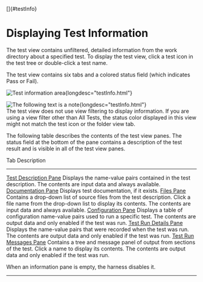 
[]{#testInfo}

# Displaying Test Information

The test view contains unfiltered, detailed information from the work directory about a specified
test. To display the test view, click a test icon in the test tree or double-click a test name.

The test view contains six tabs and a colored status field (which indicates Pass or Fail).

![Test information area](../../images/JT4Tabbed.gif){longdesc="testInfo.html"}

![The following text is a note](../../images/hg_note.gif){longdesc="testInfo.html"}\
The test view does not use view filtering to display information. If you are using a view filter
other than All Tests, the status color displayed in this view might not match the test icon or the
folder view tab.

The following table describes the contents of the test view panes. The status field at the bottom of
the pane contains a description of the test result and is visible in all of the test view panes.

  Tab                                                Description
  -------------------------------------------------- -------------------------------------------------------------------------------------------------------------------------------------------------------------------------------------------
  [Test Description Pane](testDescriptionTab.html)   Displays the name-value pairs contained in the test description. The contents are input data and always available.
  [Documentation Pane](testDescriptionTab.html)      Displays test documentation, if it exists.
  [Files Pane](filesTab.html)                        Contains a drop-down list of source files from the test description. Click a file name from the drop-down list to display its contents. The contents are input data and always available.
  [Configuration Pane](configurationTab.html)        Displays a table of configuration name-value pairs used to run a specific test. The contents are output data and only enabled if the test was run.
  [Test Run Details Pane](detailsTab.html)           Displays the name-value pairs that were recorded when the test was run. The contents are output data and only enabled if the test was run.
  [Test Run Messages Pane](messagesTab.html)         Contains a tree and message panel of output from sections of the test. Click a name to display its contents. The contents are output data and only enabled if the test was run.

When an information pane is empty, the harness disables it.

----------------------------------------------------------------------------------------------------


